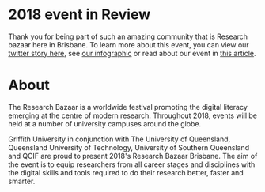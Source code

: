 # 2018 event in Review

Thank you for being part of such an amazing community that is Research bazaar here in Brisbane. To learn more about this event, you can view our [twitter story here](http://wke.lt/w/s/sEaVF), see [our infographic](ResbazInfo.pdf) or read about our event in [this article](https://wp.me/p2xRAO-1jA).

# About

The Research Bazaar is a worldwide festival promoting the digital literacy emerging at the centre of modern research. Throughout 2018, events will be held at a number of university campuses around the globe.

Griffith University in conjunction with The University of Queensland, Queensland University of Technology, University of Southern Queensland and QCIF are proud to present 2018's Research Bazaar Brisbane. The aim of the event is to equip researchers from all career stages and disciplines with the digital skills and tools required to do their research better, faster and smarter.

